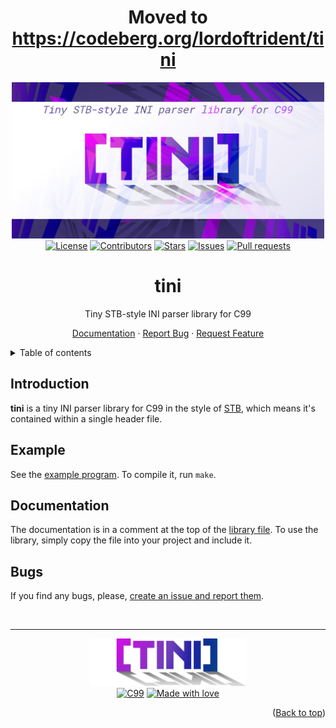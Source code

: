 <a name="readme-top"></a>
<div align="center">
	<h1>Moved to <a href="https://codeberg.org/lordoftrident/tini">https://codeberg.org/lordoftrident/tini</a></h1>
	<img src="./res/thumbnail.png" width=500px">
	<br>
	<a href="./LICENSE"><img alt="License" src="https://img.shields.io/badge/license-MIT-black?labelColor=ad264a&color=de315f&style=flat-square"></a>
	<a href="https://github.com/LordOfTrident/tini/graphs/contributors"><img alt="Contributors" src="https://img.shields.io/github/contributors/LordOfTrident/tini?labelColor=af5c25&color=e07630&style=flat-square"></a>
	<a href="https://github.com/LordOfTrident/tini/stargazers"><img alt="Stars" src="https://img.shields.io/github/stars/LordOfTrident/tini?labelColor=a68900&color=d5b000&style=flat-square"></a>
	<a href="https://github.com/LordOfTrident/tini/issues"><img alt="Issues" src="https://img.shields.io/github/issues/LordOfTrident/tini?labelColor=007652&color=009869&style=flat-square"></a>
	<a href="https://github.com/LordOfTrident/tini/pulls"><img alt="Pull requests" src="https://img.shields.io/github/issues-pr/LordOfTrident/tini?labelColor=5834a4&color=7143d2&style=flat-square"></a>
	<br>
	<h1>tini</h1>
	<p>Tiny STB-style INI parser library for C99</p>
	<p>
		<a href="#documentation">Documentation</a>
		·
		<a href="https://github.com/LordOfTrident/tini/issues">Report Bug</a>
		·
		<a href="https://github.com/LordOfTrident/tini/issues">Request Feature</a>
	</p>
</div>

<details>
	<summary>Table of contents</summary>
	<ul>
		<li><a href="#introduction">Introduction</a></li>
		<li><a href="#example">Example</a></li>
		<li><a href="#documentation">Documentation</a></li>
		<li><a href="#bugs">Bugs</a></li>
	</ul>
</details>

## Introduction
**tini** is a tiny INI parser library for C99 in the style of [STB](https://github.com/nothings/stb),
which means it's contained within a single header file.

## Example
See the [example program](./example.c). To compile it, run `make`.

## Documentation
The documentation is in a comment at the top of the [library file](./tini.h). To use the library,
simply copy the file into your project and include it.

## Bugs
If you find any bugs, please, [create an issue and report them](https://github.com/LordOfTrident/tini/issues).

<br>
<hr>
<div align="center">
	<img src="./res/logo.png" width="250px">
	<br>
	<a href="https://en.wikipedia.org/wiki/C_(programming_language)"><img alt="C99" src="https://img.shields.io/badge/C99-0069a9?style=flat-square&logo=c&logoColor=white"></a>
	<a href="#"><img alt="Made with love" src="https://img.shields.io/badge/Made_with_love-<3-black?labelColor=ad264a&color=de315f&style=flat-square"></a>
</div>

<p align="right">(<a href="#readme-top">Back to top</a>)</p>

